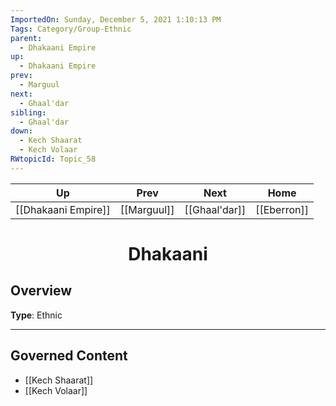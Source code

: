 ```yaml
---
ImportedOn: Sunday, December 5, 2021 1:10:13 PM
Tags: Category/Group-Ethnic
parent:
  - Dhakaani Empire
up:
  - Dhakaani Empire
prev:
  - Marguul
next:
  - Ghaal'dar
sibling:
  - Ghaal'dar
down:
  - Kech Shaarat
  - Kech Volaar
RWtopicId: Topic_58
---
```


| Up | Prev | Next | Home |
|----|------|------|------|
| [[Dhakaani Empire]] | [[Marguul]] | [[Ghaal'dar]] | [[Eberron]] |

# <center>Dhakaani</center>

## Overview

**Type**: Ethnic


---
## Governed Content
- [[Kech Shaarat]]
- [[Kech Volaar]]
